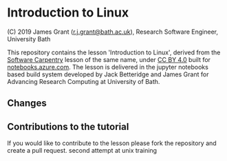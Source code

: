 # Introduction to Linux

(C) 2019 James Grant (r.j.grant@bath.ac.uk), Research Software Engineer, University Bath


This repository contains the lesson 'Introduction to Linux', derived from the [Software Carpentry](https://software-carpentry.org/) lesson of the same name, under [CC BY 4.0](https://creativecommons.org/licenses/by/4.0/) built for [notebooks.azure.com](https://notebooks.azure.com/).
The lesson is delivered in the jupyter notebooks based build system developed by Jack Betteridge and James Grant for Advancing Research Computing at University of Bath.

## Changes



## Contributions to the tutorial

If you would like to contribute to the lesson please fork the repository and create a pull request.
second attempt at unix training
    

